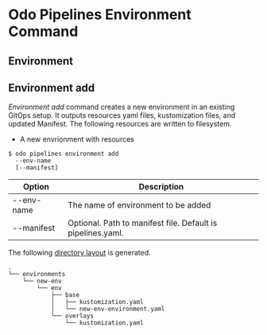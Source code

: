 # Odo Pipelines Environment Command


## Environment 

## Environment add

_Environment add_ command creates a new environment in an existing GitOps setup.  It outputs resources yaml files, kustomization files, and updated Manifest.  The following resources are written to filesystem.
   
* A new envrionment with resources

```shell
$ odo pipelines environment add 
  --env-name 
  [--manifest]
```

| Option                  | Description |
| ----------------------- | ----------- |
| --env-name              | The name of environment to be added|
| --manifest    | Optional.  Path to manifest file.  Default is pipelines.yaml. |


The following [directory layout](output) is generated.

```shell
.
└── environments
    └── new-env
        └── env
            ├── base
            │   ├── kustomization.yaml
            │   └── new-env-environment.yaml
            └── overlays
                └── kustomization.yaml
```
  
